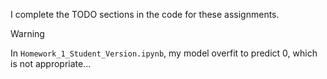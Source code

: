 I complete the TODO sections in the code for these assignments.

> [!WARNING]
> In `Homework_1_Student_Version.ipynb`, my model overfit to predict 0, which is not appropriate...

